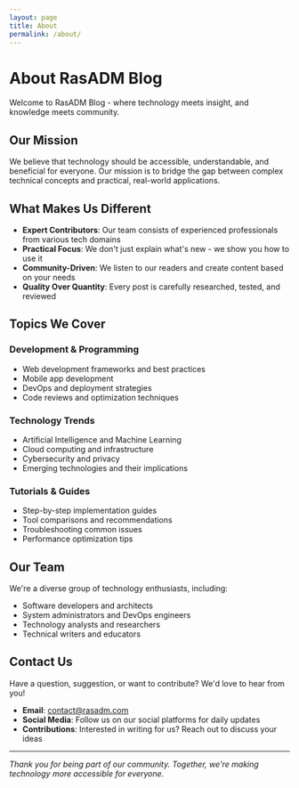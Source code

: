 ```yaml
---
layout: page
title: About
permalink: /about/
---
```


# About RasADM Blog

Welcome to RasADM Blog - where technology meets insight, and knowledge meets community.

## Our Mission

We believe that technology should be accessible, understandable, and beneficial for everyone. Our mission is to bridge the gap between complex technical concepts and practical, real-world applications.

## What Makes Us Different

- **Expert Contributors**: Our team consists of experienced professionals from various tech domains
- **Practical Focus**: We don't just explain what's new - we show you how to use it
- **Community-Driven**: We listen to our readers and create content based on your needs
- **Quality Over Quantity**: Every post is carefully researched, tested, and reviewed

## Topics We Cover

### Development & Programming
- Web development frameworks and best practices
- Mobile app development
- DevOps and deployment strategies
- Code reviews and optimization techniques

### Technology Trends
- Artificial Intelligence and Machine Learning
- Cloud computing and infrastructure
- Cybersecurity and privacy
- Emerging technologies and their implications

### Tutorials & Guides
- Step-by-step implementation guides
- Tool comparisons and recommendations
- Troubleshooting common issues
- Performance optimization tips

## Our Team

We're a diverse group of technology enthusiasts, including:
- Software developers and architects
- System administrators and DevOps engineers
- Technology analysts and researchers
- Technical writers and educators

## Contact Us

Have a question, suggestion, or want to contribute? We'd love to hear from you!

- **Email**: contact@rasadm.com
- **Social Media**: Follow us on our social platforms for daily updates
- **Contributions**: Interested in writing for us? Reach out to discuss your ideas

---

*Thank you for being part of our community. Together, we're making technology more accessible for everyone.* 